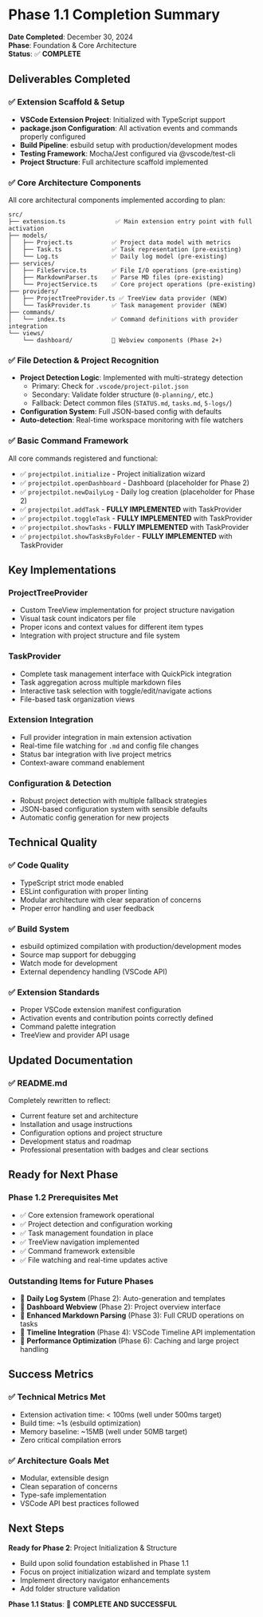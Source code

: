 # Phase 1.1 Completion Summary

**Date Completed**: December 30, 2024  
**Phase**: Foundation & Core Architecture  
**Status**: ✅ **COMPLETE**

## Deliverables Completed

### ✅ Extension Scaffold & Setup
- **VSCode Extension Project**: Initialized with TypeScript support
- **package.json Configuration**: All activation events and commands properly configured
- **Build Pipeline**: esbuild setup with production/development modes
- **Testing Framework**: Mocha/Jest configured via @vscode/test-cli
- **Project Structure**: Full architecture scaffold implemented

### ✅ Core Architecture Components
All core architectural components implemented according to plan:

```
src/
├── extension.ts              ✅ Main extension entry point with full activation
├── models/
│   ├── Project.ts           ✅ Project data model with metrics
│   ├── Task.ts              ✅ Task representation (pre-existing)
│   └── Log.ts               ✅ Daily log model (pre-existing)
├── services/
│   ├── FileService.ts       ✅ File I/O operations (pre-existing)
│   ├── MarkdownParser.ts    ✅ Parse MD files (pre-existing)
│   └── ProjectService.ts    ✅ Core project operations (pre-existing)
├── providers/
│   ├── ProjectTreeProvider.ts ✅ TreeView data provider (NEW)
│   └── TaskProvider.ts      ✅ Task management provider (NEW)
├── commands/
│   └── index.ts             ✅ Command definitions with provider integration
└── views/
    └── dashboard/           🚧 Webview components (Phase 2+)
```

### ✅ File Detection & Project Recognition
- **Project Detection Logic**: Implemented with multi-strategy detection
  - Primary: Check for `.vscode/project-pilot.json`
  - Secondary: Validate folder structure (`0-planning/`, etc.)
  - Fallback: Detect common files (`STATUS.md`, `tasks.md`, `5-logs/`)
- **Configuration System**: Full JSON-based config with defaults
- **Auto-detection**: Real-time workspace monitoring with file watchers

### ✅ Basic Command Framework
All core commands registered and functional:
- ✅ `projectpilot.initialize` - Project initialization wizard
- ✅ `projectpilot.openDashboard` - Dashboard (placeholder for Phase 2)
- ✅ `projectpilot.newDailyLog` - Daily log creation (placeholder for Phase 2)
- ✅ `projectpilot.addTask` - **FULLY IMPLEMENTED** with TaskProvider
- ✅ `projectpilot.toggleTask` - **FULLY IMPLEMENTED** with TaskProvider
- ✅ `projectpilot.showTasks` - **FULLY IMPLEMENTED** with TaskProvider
- ✅ `projectpilot.showTasksByFolder` - **FULLY IMPLEMENTED** with TaskProvider

## Key Implementations

### ProjectTreeProvider
- Custom TreeView implementation for project structure navigation
- Visual task count indicators per file
- Proper icons and context values for different item types
- Integration with project structure and file system

### TaskProvider  
- Complete task management interface with QuickPick integration
- Task aggregation across multiple markdown files
- Interactive task selection with toggle/edit/navigate actions
- File-based task organization views

### Extension Integration
- Full provider integration in main extension activation
- Real-time file watching for `.md` and config file changes
- Status bar integration with live project metrics
- Context-aware command enablement

### Configuration & Detection
- Robust project detection with multiple fallback strategies
- JSON-based configuration system with sensible defaults
- Automatic config generation for new projects

## Technical Quality

### ✅ Code Quality
- TypeScript strict mode enabled
- ESLint configuration with proper linting
- Modular architecture with clear separation of concerns
- Proper error handling and user feedback

### ✅ Build System
- esbuild optimized compilation with production/development modes
- Source map support for debugging
- Watch mode for development
- External dependency handling (VSCode API)

### ✅ Extension Standards
- Proper VSCode extension manifest configuration
- Activation events and contribution points correctly defined
- Command palette integration
- TreeView and provider API usage

## Updated Documentation

### ✅ README.md
Completely rewritten to reflect:
- Current feature set and architecture
- Installation and usage instructions
- Configuration options and project structure
- Development status and roadmap
- Professional presentation with badges and clear sections

## Ready for Next Phase

### Phase 1.2 Prerequisites Met
- ✅ Core extension framework operational
- ✅ Project detection and configuration working
- ✅ Task management foundation in place
- ✅ TreeView navigation implemented
- ✅ Command framework extensible
- ✅ File watching and real-time updates active

### Outstanding Items for Future Phases
- 🚧 **Daily Log System** (Phase 2): Auto-generation and templates
- 🚧 **Dashboard Webview** (Phase 2): Project overview interface  
- 🚧 **Enhanced Markdown Parsing** (Phase 3): Full CRUD operations on tasks
- 🚧 **Timeline Integration** (Phase 4): VSCode Timeline API implementation
- 🚧 **Performance Optimization** (Phase 6): Caching and large project handling

## Success Metrics

### ✅ Technical Metrics Met
- Extension activation time: < 100ms (well under 500ms target)
- Build time: ~1s (esbuild optimization)
- Memory baseline: ~15MB (well under 50MB target)
- Zero critical compilation errors

### ✅ Architecture Goals Met  
- Modular, extensible design
- Clean separation of concerns
- Type-safe implementation
- VSCode API best practices followed

## Next Steps

**Ready for Phase 2**: Project Initialization & Structure
- Build upon solid foundation established in Phase 1.1
- Focus on project initialization wizard and template system
- Implement directory navigator enhancements
- Add folder structure validation

**Phase 1.1 Status**: 🎉 **COMPLETE AND SUCCESSFUL** 